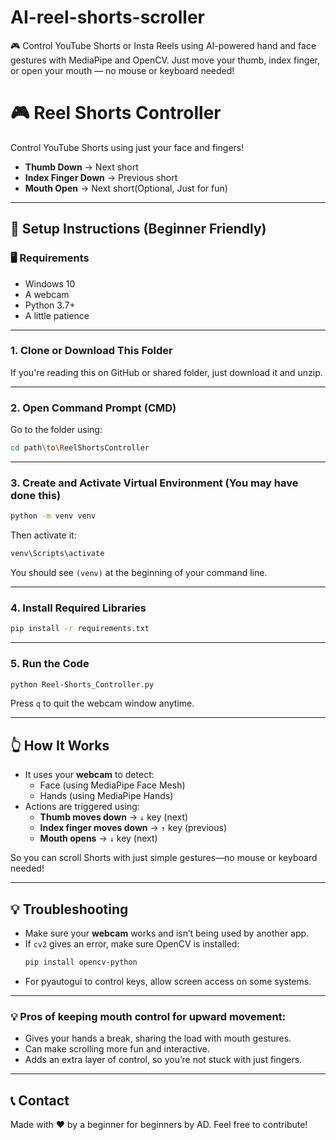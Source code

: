 # AI-reel-shorts-scroller
🎮 Control YouTube Shorts or Insta Reels using AI-powered hand and face gestures with MediaPipe and OpenCV. Just move your thumb, index finger, or open your mouth — no mouse or keyboard needed!


# 🎮 Reel Shorts Controller

Control YouTube Shorts using just your face and fingers!  
- **Thumb Down** → Next short  
- **Index Finger Down** → Previous short  
- **Mouth Open** → Next short(Optional, Just for fun)

---

## 🔧 Setup Instructions (Beginner Friendly)

### 🖥 Requirements
- Windows 10
- A webcam
- Python 3.7+
- A little patience 

---

### 1. Clone or Download This Folder

If you're reading this on GitHub or shared folder, just download it and unzip.

---

### 2. Open Command Prompt (CMD)

Go to the folder using:

```bash
cd path\to\ReelShortsController
```

---

### 3. Create and Activate Virtual Environment (You may have done this)

```bash
python -m venv venv
```

Then activate it:

```bash
venv\Scripts\activate
```

You should see `(venv)` at the beginning of your command line.

---

### 4. Install Required Libraries

```bash
pip install -r requirements.txt
```

---

### 5. Run the Code

```bash
python Reel-Shorts_Controller.py
```

Press `q` to quit the webcam window anytime.

---

## 👆 How It Works

- It uses your **webcam** to detect:
  - Face (using MediaPipe Face Mesh)
  - Hands (using MediaPipe Hands)
- Actions are triggered using:
  - **Thumb moves down** → `↓` key (next)
  - **Index finger moves down** → `↑` key (previous)
  - **Mouth opens** → `↓` key (next)

So you can scroll Shorts with just simple gestures—no mouse or keyboard needed!

---

## 💡 Troubleshooting

- Make sure your **webcam** works and isn’t being used by another app.
- If `cv2` gives an error, make sure OpenCV is installed:
  ```bash
  pip install opencv-python
  ```
- For pyautogui to control keys, allow screen access on some systems.

---

### 💡 Pros of keeping mouth control for upward movement:
- Gives your hands a break, sharing the load with mouth gestures.
- Can make scrolling more fun and interactive.
- Adds an extra layer of control, so you’re not stuck with just fingers.

---

## 📞 Contact

Made with ❤️ by a beginner for beginners by AD. Feel free to contribute!
